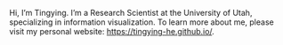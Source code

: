 Hi, I’m Tingying. I’m a Research Scientist at the University of Utah, specializing in information visualization. 
To learn more about me, please visit my personal website: https://tingying-he.github.io/.

<!---
tingying-he/tingying-he is a ✨ special ✨ repository because its `README.md` (this file) appears on your GitHub profile.
You can click the Preview link to take a look at your changes.
--->

